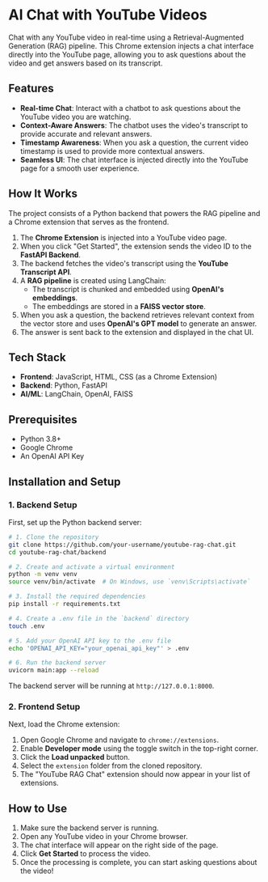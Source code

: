 # AI Chat with YouTube Videos

Chat with any YouTube video in real-time using a Retrieval-Augmented Generation (RAG) pipeline. This Chrome extension injects a chat interface directly into the YouTube page, allowing you to ask questions about the video and get answers based on its transcript.


## Features

- **Real-time Chat**: Interact with a chatbot to ask questions about the YouTube video you are watching.
- **Context-Aware Answers**: The chatbot uses the video's transcript to provide accurate and relevant answers.
- **Timestamp Awareness**: When you ask a question, the current video timestamp is used to provide more contextual answers.
- **Seamless UI**: The chat interface is injected directly into the YouTube page for a smooth user experience.

## How It Works

The project consists of a Python backend that powers the RAG pipeline and a Chrome extension that serves as the frontend.


1.  The **Chrome Extension** is injected into a YouTube video page.
2.  When you click "Get Started", the extension sends the video ID to the **FastAPI Backend**.
3.  The backend fetches the video's transcript using the **YouTube Transcript API**.
4.  A **RAG pipeline** is created using LangChain:
    - The transcript is chunked and embedded using **OpenAI's embeddings**.
    - The embeddings are stored in a **FAISS vector store**.
5.  When you ask a question, the backend retrieves relevant context from the vector store and uses **OpenAI's GPT model** to generate an answer.
6.  The answer is sent back to the extension and displayed in the chat UI.


## Tech Stack

-   **Frontend**: JavaScript, HTML, CSS (as a Chrome Extension)
-   **Backend**: Python, FastAPI
-   **AI/ML**: LangChain, OpenAI, FAISS

## Prerequisites

-   Python 3.8+
-   Google Chrome
-   An OpenAI API Key

## Installation and Setup

### 1. Backend Setup

First, set up the Python backend server:

```bash
# 1. Clone the repository
git clone https://github.com/your-username/youtube-rag-chat.git
cd youtube-rag-chat/backend

# 2. Create and activate a virtual environment
python -m venv venv
source venv/bin/activate  # On Windows, use `venv\Scripts\activate`

# 3. Install the required dependencies
pip install -r requirements.txt

# 4. Create a .env file in the `backend` directory
touch .env

# 5. Add your OpenAI API key to the .env file
echo 'OPENAI_API_KEY="your_openai_api_key"' > .env

# 6. Run the backend server
uvicorn main:app --reload
```

The backend server will be running at `http://127.0.0.1:8000`.

### 2. Frontend Setup

Next, load the Chrome extension:

1.  Open Google Chrome and navigate to `chrome://extensions`.
2.  Enable **Developer mode** using the toggle switch in the top-right corner.
3.  Click the **Load unpacked** button.
4.  Select the `extension` folder from the cloned repository.
5.  The "YouTube RAG Chat" extension should now appear in your list of extensions.

## How to Use

1.  Make sure the backend server is running.
2.  Open any YouTube video in your Chrome browser.
3.  The chat interface will appear on the right side of the page.
4.  Click **Get Started** to process the video.
5.  Once the processing is complete, you can start asking questions about the video!
